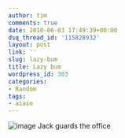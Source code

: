```yaml
---
author: tim
comments: true
date: 2010-06-03 17:49:39+00:00
dsq_thread_id: '115828932'
layout: post
link: ''
slug: lazy-bum
title: Lazy bum
wordpress_id: 303
categories:
- Random
tags:
- aiaio
---
```


![image](http://timbroder.com/wp-content/uploads/2010/06/wpid-IMAG0048.jpg) Jack guards the office